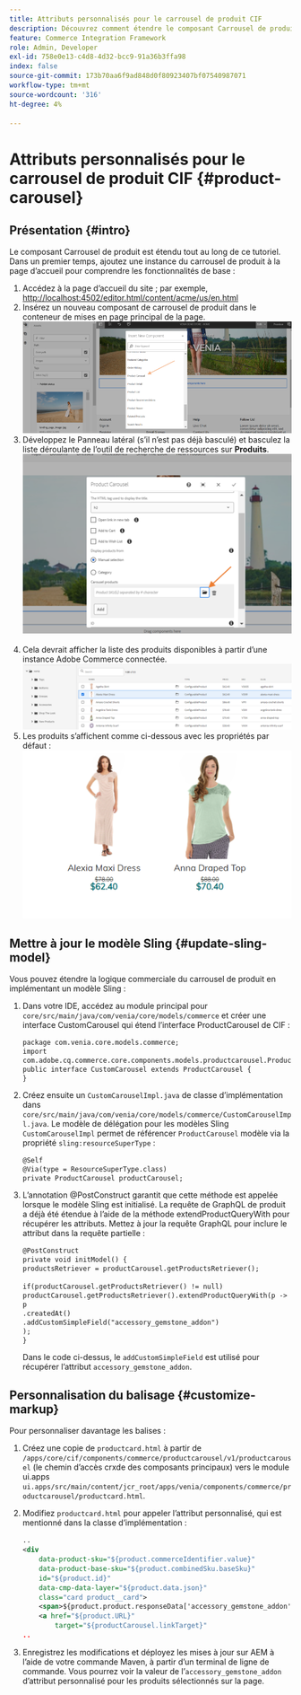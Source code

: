 ```yaml
---
title: Attributs personnalisés pour le carrousel de produit CIF
description: Découvrez comment étendre le composant Carrousel de produit AEM CIF en mettant à jour le modèle Sling et en personnalisant les balises.
feature: Commerce Integration Framework
role: Admin, Developer
exl-id: 758e0e13-c4d8-4d32-bcc9-91a36b3ffa98
index: false
source-git-commit: 173b70aa6f9ad848d0f80923407bf07540987071
workflow-type: tm+mt
source-wordcount: '316'
ht-degree: 4%

---
```


# Attributs personnalisés pour le carrousel de produit CIF {#product-carousel}

## Présentation {#intro}

Le composant Carrousel de produit est étendu tout au long de ce tutoriel. Dans un premier temps, ajoutez une instance du carrousel de produit à la page d’accueil pour comprendre les fonctionnalités de base :

1. Accédez à la page d’accueil du site ; par exemple, [http://localhost:4502/editor.html/content/acme/us/en.html](http://localhost:4502/editor.html/content/acme/us/en.html)
1. Insérez un nouveau composant de carrousel de produit dans le conteneur de mises en page principal de la page.
   ![Composant du carrousel de produit](/help/commerce-cloud/assets/product-carousel-component.png)
1. Développez le Panneau latéral (s’il n’est pas déjà basculé) et basculez la liste déroulante de l’outil de recherche de ressources sur **Produits**.
     ![Produits du carrousel](/help/commerce-cloud/assets/carousel-products.png)    
1. Cela devrait afficher la liste des produits disponibles à partir d’une instance Adobe Commerce connectée.
   ![Instance connectée](/help/commerce-cloud/assets/connected-instance.png)
1. Les produits s’affichent comme ci-dessous avec les propriétés par défaut :
   ![Produit affiché avec les propriétés](/help/commerce-cloud/assets/discount.png)

## Mettre à jour le modèle Sling {#update-sling-model}

Vous pouvez étendre la logique commerciale du carrousel de produit en implémentant un modèle Sling :

1. Dans votre IDE, accédez au module principal pour `core/src/main/java/com/venia/core/models/commerce` et créer une interface CustomCarousel qui étend l’interface ProductCarousel de CIF :

   ```
   package com.venia.core.models.commerce;
   import com.adobe.cq.commerce.core.components.models.productcarousel.ProductCarousel;
   public interface CustomCarousel extends ProductCarousel {
   }
   ```

1. Créez ensuite un `CustomCarouselImpl.java` de classe d’implémentation dans `core/src/main/java/com/venia/core/models/commerce/CustomCarouselImpl.java`.
Le modèle de délégation pour les modèles Sling `CustomCarouselImpl` permet de référencer `ProductCarousel` modèle via la propriété `sling:resourceSuperType` :

   ```
   @Self
   @Via(type = ResourceSuperType.class)
   private ProductCarousel productCarousel;
   ```

1. L’annotation @PostConstruct garantit que cette méthode est appelée lorsque le modèle Sling est initialisé. La requête de GraphQL de produit a déjà été étendue à l’aide de la méthode extendProductQueryWith pour récupérer les attributs. Mettez à jour la requête GraphQL pour inclure le  attribut dans la requête partielle :

   ```
   @PostConstruct
   private void initModel() {
   productsRetriever = productCarousel.getProductsRetriever();
   
   if(productCarousel.getProductsRetriever() != null)
   productCarousel.getProductsRetriever().extendProductQueryWith(p -> p
   .createdAt()
   .addCustomSimpleField("accessory_gemstone_addon")
   );
   }
   ```

   Dans le code ci-dessus, le `addCustomSimpleField` est utilisé pour récupérer l’attribut `accessory_gemstone_addon`.

## Personnalisation du balisage {#customize-markup}

Pour personnaliser davantage les balises :

1. Créez une copie de `productcard.html` à partir de `/apps/core/cif/components/commerce/productcarousel/v1/productcarousel` (le chemin d’accès crxde des composants principaux) vers le module ui.apps `ui.apps/src/main/content/jcr_root/apps/venia/components/commerce/productcarousel/productcard.html`.

1. Modifiez `productcard.html` pour appeler l’attribut personnalisé, qui est mentionné dans la classe d’implémentation :

   ```xml
   ..
   <div
       data-product-sku="${product.commerceIdentifier.value}"
       data-product-base-sku="${product.combinedSku.baseSku}"
       id="${product.id}"
       data-cmp-data-layer="${product.data.json}"
       class="card product__card">
       <span>${product.product.responseData['accessory_gemstone_addon']}</span>
       <a href="${product.URL}"
           target="${productCarousel.linkTarget}"
   ..
   ```

1. Enregistrez les modifications et déployez les mises à jour sur AEM à l’aide de votre commande Maven, à partir d’un terminal de ligne de commande. Vous pourrez voir la valeur de l’`accessory_gemstone_addon` d’attribut personnalisé pour les produits sélectionnés sur la page.
